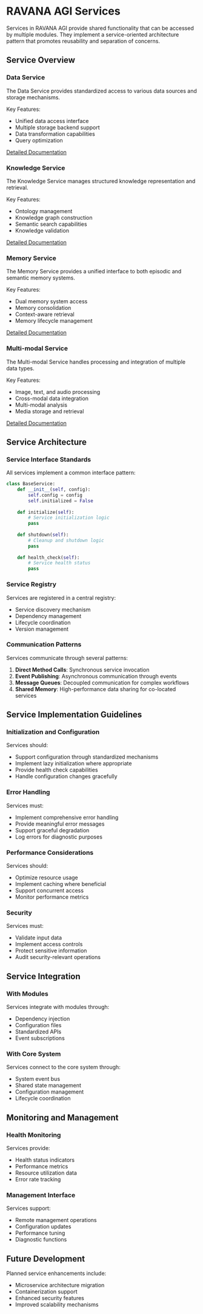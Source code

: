 # RAVANA AGI Services

Services in RAVANA AGI provide shared functionality that can be accessed by multiple modules. They implement a service-oriented architecture pattern that promotes reusability and separation of concerns.

## Service Overview

### Data Service

The Data Service provides standardized access to various data sources and storage mechanisms.

Key Features:
- Unified data access interface
- Multiple storage backend support
- Data transformation capabilities
- Query optimization

[Detailed Documentation](data_service.md)

### Knowledge Service

The Knowledge Service manages structured knowledge representation and retrieval.

Key Features:
- Ontology management
- Knowledge graph construction
- Semantic search capabilities
- Knowledge validation

[Detailed Documentation](knowledge_service.md)

### Memory Service

The Memory Service provides a unified interface to both episodic and semantic memory systems.

Key Features:
- Dual memory system access
- Memory consolidation
- Context-aware retrieval
- Memory lifecycle management

[Detailed Documentation](memory_service.md)

### Multi-modal Service

The Multi-modal Service handles processing and integration of multiple data types.

Key Features:
- Image, text, and audio processing
- Cross-modal data integration
- Multi-modal analysis
- Media storage and retrieval

[Detailed Documentation](multi_modal_service.md)

## Service Architecture

### Service Interface Standards

All services implement a common interface pattern:

```python
class BaseService:
    def __init__(self, config):
        self.config = config
        self.initialized = False
    
    def initialize(self):
        # Service initialization logic
        pass
    
    def shutdown(self):
        # Cleanup and shutdown logic
        pass
    
    def health_check(self):
        # Service health status
        pass
```

### Service Registry

Services are registered in a central registry:

- Service discovery mechanism
- Dependency management
- Lifecycle coordination
- Version management

### Communication Patterns

Services communicate through several patterns:

1. **Direct Method Calls**: Synchronous service invocation
2. **Event Publishing**: Asynchronous communication through events
3. **Message Queues**: Decoupled communication for complex workflows
4. **Shared Memory**: High-performance data sharing for co-located services

## Service Implementation Guidelines

### Initialization and Configuration

Services should:
- Support configuration through standardized mechanisms
- Implement lazy initialization where appropriate
- Provide health check capabilities
- Handle configuration changes gracefully

### Error Handling

Services must:
- Implement comprehensive error handling
- Provide meaningful error messages
- Support graceful degradation
- Log errors for diagnostic purposes

### Performance Considerations

Services should:
- Optimize resource usage
- Implement caching where beneficial
- Support concurrent access
- Monitor performance metrics

### Security

Services must:
- Validate input data
- Implement access controls
- Protect sensitive information
- Audit security-relevant operations

## Service Integration

### With Modules

Services integrate with modules through:
- Dependency injection
- Configuration files
- Standardized APIs
- Event subscriptions

### With Core System

Services connect to the core system through:
- System event bus
- Shared state management
- Configuration management
- Lifecycle coordination

## Monitoring and Management

### Health Monitoring

Services provide:
- Health status indicators
- Performance metrics
- Resource utilization data
- Error rate tracking

### Management Interface

Services support:
- Remote management operations
- Configuration updates
- Performance tuning
- Diagnostic functions

## Future Development

Planned service enhancements include:
- Microservice architecture migration
- Containerization support
- Enhanced security features
- Improved scalability mechanisms